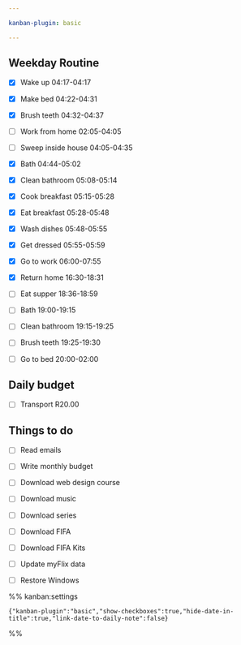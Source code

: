 ```yaml
---

kanban-plugin: basic

---
```


## Weekday Routine

- [x] Wake up 04:17-04:17
- [x] Make bed 04:22-04:31
- [x] Brush teeth 04:32-04:37
- [ ] Work from home 02:05-04:05
- [ ] Sweep inside house 04:05-04:35
- [x] Bath 04:44-05:02
- [x] Clean bathroom 05:08-05:14
- [x] Cook breakfast 05:15-05:28
- [x] Eat breakfast 05:28-05:48
- [x] Wash dishes 05:48-05:55
- [x] Get dressed 05:55-05:59
- [x] Go to work 06:00-07:55
- [x] Return home 16:30-18:31
- [ ] Eat supper 18:36-18:59
- [ ] Bath 19:00-19:15
- [ ] Clean bathroom 19:15-19:25
- [ ] Brush teeth 19:25-19:30
- [ ] Go to bed 20:00-02:00


## Daily budget

- [ ] Transport R20.00


## Things to do

- [ ] Read emails
- [ ] Write monthly budget
- [ ] Download web design course
- [ ] Download music
- [ ] Download series
- [ ] Download FIFA
- [ ] Download FIFA Kits
- [ ] Update myFlix data
- [ ] Restore Windows




%% kanban:settings
```
{"kanban-plugin":"basic","show-checkboxes":true,"hide-date-in-title":true,"link-date-to-daily-note":false}
```
%%